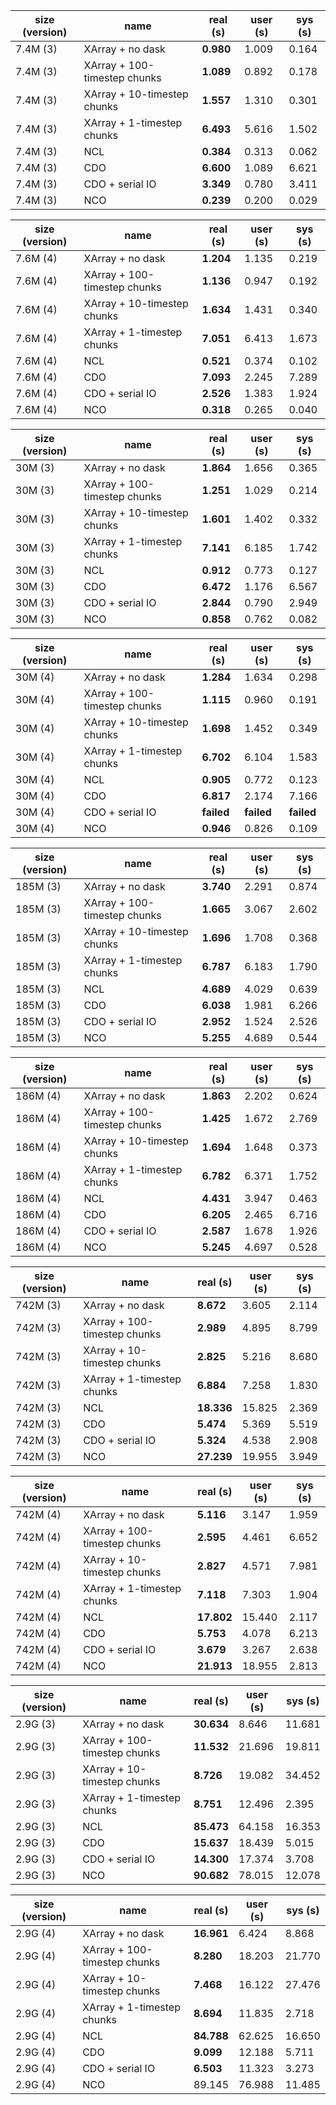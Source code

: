
| size (version) | name | real (s) | user (s) | sys (s) |
| --- | --- | --- | --- | --- |
| 7.4M (3) | XArray + no dask | **0.980** | 1.009 | 0.164 |
| 7.4M (3) | XArray + 100-timestep chunks | **1.089** | 0.892 | 0.178 |
| 7.4M (3) | XArray + 10-timestep chunks | **1.557** | 1.310 | 0.301 |
| 7.4M (3) | XArray + 1-timestep chunks | **6.493** | 5.616 | 1.502 |
| 7.4M (3) | NCL | **0.384** | 0.313 | 0.062 |
| 7.4M (3) | CDO | **6.600** | 1.089 | 6.621 |
| 7.4M (3) | CDO + serial IO | **3.349** | 0.780 | 3.411 |
| 7.4M (3) | NCO | **0.239** | 0.200 | 0.029 |

| size (version) | name | real (s) | user (s) | sys (s) |
| --- | --- | --- | --- | --- |
| 7.6M (4) | XArray + no dask | **1.204** | 1.135 | 0.219 |
| 7.6M (4) | XArray + 100-timestep chunks | **1.136** | 0.947 | 0.192 |
| 7.6M (4) | XArray + 10-timestep chunks | **1.634** | 1.431 | 0.340 |
| 7.6M (4) | XArray + 1-timestep chunks | **7.051** | 6.413 | 1.673 |
| 7.6M (4) | NCL | **0.521** | 0.374 | 0.102 |
| 7.6M (4) | CDO | **7.093** | 2.245 | 7.289 |
| 7.6M (4) | CDO + serial IO | **2.526** | 1.383 | 1.924 |
| 7.6M (4) | NCO | **0.318** | 0.265 | 0.040 |

| size (version) | name | real (s) | user (s) | sys (s) |
| --- | --- | --- | --- | --- |
| 30M (3) | XArray + no dask | **1.864** | 1.656 | 0.365 |
| 30M (3) | XArray + 100-timestep chunks | **1.251** | 1.029 | 0.214 |
| 30M (3) | XArray + 10-timestep chunks | **1.601** | 1.402 | 0.332 |
| 30M (3) | XArray + 1-timestep chunks | **7.141** | 6.185 | 1.742 |
| 30M (3) | NCL | **0.912** | 0.773 | 0.127 |
| 30M (3) | CDO | **6.472** | 1.176 | 6.567 |
| 30M (3) | CDO + serial IO | **2.844** | 0.790 | 2.949 |
| 30M (3) | NCO | **0.858** | 0.762 | 0.082 |

| size (version) | name | real (s) | user (s) | sys (s) |
| --- | --- | --- | --- | --- |
| 30M (4) | XArray + no dask | **1.284** | 1.634 | 0.298 |
| 30M (4) | XArray + 100-timestep chunks | **1.115** | 0.960 | 0.191 |
| 30M (4) | XArray + 10-timestep chunks | **1.698** | 1.452 | 0.349 |
| 30M (4) | XArray + 1-timestep chunks | **6.702** | 6.104 | 1.583 |
| 30M (4) | NCL | **0.905** | 0.772 | 0.123 |
| 30M (4) | CDO | **6.817** | 2.174 | 7.166 |
| 30M (4) | CDO + serial IO | **failed** | **failed** | **failed** |
| 30M (4) | NCO | **0.946** | 0.826 | 0.109 |

| size (version) | name | real (s) | user (s) | sys (s) |
| --- | --- | --- | --- | --- |
| 185M (3) | XArray + no dask | **3.740** | 2.291 | 0.874 |
| 185M (3) | XArray + 100-timestep chunks | **1.665** | 3.067 | 2.602 |
| 185M (3) | XArray + 10-timestep chunks | **1.696** | 1.708 | 0.368 |
| 185M (3) | XArray + 1-timestep chunks | **6.787** | 6.183 | 1.790 |
| 185M (3) | NCL | **4.689** | 4.029 | 0.639 |
| 185M (3) | CDO | **6.038** | 1.981 | 6.266 |
| 185M (3) | CDO + serial IO | **2.952** | 1.524 | 2.526 |
| 185M (3) | NCO | **5.255** | 4.689 | 0.544 |

| size (version) | name | real (s) | user (s) | sys (s) |
| --- | --- | --- | --- | --- |
| 186M (4) | XArray + no dask | **1.863** | 2.202 | 0.624 |
| 186M (4) | XArray + 100-timestep chunks | **1.425** | 1.672 | 2.769 |
| 186M (4) | XArray + 10-timestep chunks | **1.694** | 1.648 | 0.373 |
| 186M (4) | XArray + 1-timestep chunks | **6.782** | 6.371 | 1.752 |
| 186M (4) | NCL | **4.431** | 3.947 | 0.463 |
| 186M (4) | CDO | **6.205** | 2.465 | 6.716 |
| 186M (4) | CDO + serial IO | **2.587** | 1.678 | 1.926 |
| 186M (4) | NCO | **5.245** | 4.697 | 0.528 |

| size (version) | name | real (s) | user (s) | sys (s) |
| --- | --- | --- | --- | --- |
| 742M (3) | XArray + no dask | **8.672** | 3.605 | 2.114 |
| 742M (3) | XArray + 100-timestep chunks | **2.989** | 4.895 | 8.799 |
| 742M (3) | XArray + 10-timestep chunks | **2.825** | 5.216 | 8.680 |
| 742M (3) | XArray + 1-timestep chunks | **6.884** | 7.258 | 1.830 |
| 742M (3) | NCL | **18.336** | 15.825 | 2.369 |
| 742M (3) | CDO | **5.474** | 5.369 | 5.519 |
| 742M (3) | CDO + serial IO | **5.324** | 4.538 | 2.908 |
| 742M (3) | NCO | **27.239** | 19.955 | 3.949 |

| size (version) | name | real (s) | user (s) | sys (s) |
| --- | --- | --- | --- | --- |
| 742M (4) | XArray + no dask | **5.116** | 3.147 | 1.959 |
| 742M (4) | XArray + 100-timestep chunks | **2.595** | 4.461 | 6.652 |
| 742M (4) | XArray + 10-timestep chunks | **2.827** | 4.571 | 7.981 |
| 742M (4) | XArray + 1-timestep chunks | **7.118** | 7.303 | 1.904 |
| 742M (4) | NCL | **17.802** | 15.440 | 2.117 |
| 742M (4) | CDO | **5.753** | 4.078 | 6.213 |
| 742M (4) | CDO + serial IO | **3.679** | 3.267 | 2.638 |
| 742M (4) | NCO | **21.913** | 18.955 | 2.813 |

| size (version) | name | real (s) | user (s) | sys (s) |
| --- | --- | --- | --- | --- |
| 2.9G (3) | XArray + no dask | **30.634** | 8.646 | 11.681 |
| 2.9G (3) | XArray + 100-timestep chunks | **11.532** | 21.696 | 19.811 |
| 2.9G (3) | XArray + 10-timestep chunks | **8.726** | 19.082 | 34.452 |
| 2.9G (3) | XArray + 1-timestep chunks | **8.751** | 12.496 | 2.395 |
| 2.9G (3) | NCL | **85.473** | 64.158 | 16.353 |
| 2.9G (3) | CDO | **15.637** | 18.439 | 5.015 |
| 2.9G (3) | CDO + serial IO | **14.300** | 17.374 | 3.708 |
| 2.9G (3) | NCO | **90.682** | 78.015 | 12.078 |

| size (version) | name | real (s) | user (s) | sys (s) |
| --- | --- | --- | --- | --- |
| 2.9G (4) | XArray + no dask | **16.961** | 6.424 | 8.868 |
| 2.9G (4) | XArray + 100-timestep chunks | **8.280** | 18.203 | 21.770 |
| 2.9G (4) | XArray + 10-timestep chunks | **7.468** | 16.122 | 27.476 |
| 2.9G (4) | XArray + 1-timestep chunks | **8.694** | 11.835 | 2.718 |
| 2.9G (4) | NCL | **84.788** | 62.625 | 16.650 |
| 2.9G (4) | CDO | **9.099** | 12.188 | 5.711 |
| 2.9G (4) | CDO + serial IO | **6.503** | 11.323 | 3.273 |
| 2.9G (4) | NCO | 89.145 | 76.988 | 11.485 |



